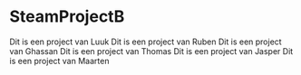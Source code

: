 # SteamProjectB

Dit is een project van Luuk
Dit is een project van Ruben
Dit is een project van Ghassan
Dit is een project van Thomas
Dit is een project van Jasper
Dit is een project van Maarten
